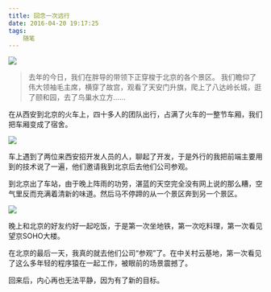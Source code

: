 ```yaml
---
title: 回念一次远行
date: 2016-04-20 19:17:25
tags:
	随笔
---
```

<img src="http://7xom39.com1.z0.glb.clouddn.com/beijing2.jpg" class="full-image" />

<!--more-->

>去年的今日，我们在胖导的带领下正穿梭于北京的各个景区。
我们瞻仰了伟大领袖毛主席，横穿了故宫，观看了天安门升旗，爬上了八达岭长城，逛了颐和园，去了鸟巢水立方……

在从西安到北京的火车上，四十多人的团队出行，占满了火车的一整节车厢，我们把车厢变成了宿舍。

<img src="http://7xom39.com1.z0.glb.clouddn.com/beijing1.jpg" class="full-image" />

车上遇到了两位来西安招开发人员的人，聊起了开发，于是外行的我把前端主要用到的技术说了一遍，他们邀请我到北京后去他们公司参观。

到北京出了车站，由于晚上阵雨的功劳，湛蓝的天空完全没有网上说的那么糟，空气里反而充满着清新的味道。然后马不停蹄的从一个景区奔到另一个景区。

<img src="http://7xom39.com1.z0.glb.clouddn.com/beijing3.jpg" class="full-image" />

晚上和北京的好友约好一起吃饭，于是第一次坐地铁，第一次吃料理，第一次看见望京SOHO大楼。

在北京的最后一天，我真的就去他们公司“参观”了。在中关村云基地，第一次看见了这么多年轻的程序猿在一起工作，被眼前的场景震撼了。

回来后，内心再也无法平静，因为有了新的目标。